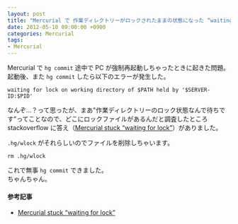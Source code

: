 ```yaml
---
layout: post
title: "Mercurial で 作業ディレクトリーがロックされたままの状態になった “waiting for lock on working directory of ~”"
date: 2012-05-10 09:00:00 +0900
categories: Mercurial
tags:
- Mercurial
---
```


Mercurial で `hg commit` 途中で PC が強制再起動しちゃったときに起きた問題。  
起動後、また `hg commit` したら以下のエラーが発生した。

```
waiting for lock on working directory of $PATH held by '$SERVER-ID:$PID'
```

なんぞ...？って思ったが、まあ"作業ディレクトリーのロック状態なんで待ちです"ってことなので、どこにロックファイルがあるんだと調査したところ stackoverflow に答え（[Mercurial stuck “waiting for lock”](http://stackoverflow.com/questions/12865/mercurial-stuck-waiting-for-lock)）がありました。

`.hg/wlock` がそれらしいのでファイルを削除しちゃいます。

```
rm .hg/wlock
```

これで無事 `hg commit` できました。  
ちゃんちゃん。


#### 参考記事
- [Mercurial stuck “waiting for lock”](http://stackoverflow.com/questions/12865/mercurial-stuck-waiting-for-lock)
